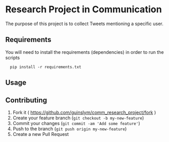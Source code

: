 # Research Project in Communication

The purpose of this project is to collect Tweets mentioning a specific user.

## Requirements

You will need to install the requirements (dependencies) in order to run the scripts
```
  pip install -r requirements.txt
```
## Usage

## Contributing

1. Fork it ( https://github.com/guinslym/comm_research_project/fork )
2. Create your feature branch (`git checkout -b my-new-feature`)
3. Commit your changes (`git commit -am 'Add some feature'`)
4. Push to the branch (`git push origin my-new-feature`)
5. Create a new Pull Request

